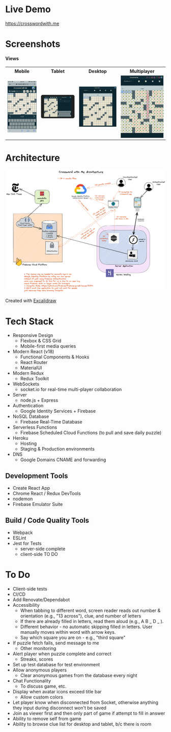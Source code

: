 # Live Demo

https://crosswordwith.me

# Screenshots 

#### Views
<table>
 <tr>
  <th>Mobile</th>
  <th>Tablet</th>
  <th>Desktop</th>
  <th>Multiplayer</th>
 </tr>
 <tr>
  <td><img alt="mobile-view" src="./images/mobile.jpeg" width="300"></td>
  <td><img alt="tablet-view" src="./images/tablet.png" width="400"></td>
  <td><img alt="desktop-view" src="./images/desktop.png" width="400"></td>
  <td><img alt="multiplayer-view" src="./images/multiplayer.png" width="400"></td>
 </tr>
  <tr>
 </tr>
</table>

# Architecture
<img alt="crossword-software-architecture-diagram" src="./images/crossword-architecture.png" width="800">

Created with [Excalidraw](https://excalidraw.com/)


# Tech Stack

* Responsive Design
  * Flexbox & CSS Grid
  * Mobile-first media queries
* Modern React (v18)
  * Functional Components & Hooks
  * React Router
  * MaterialUI 
* Modern Redux
  * Redux Toolkit
* WebSockets
  * socket.io for real-time multi-player collaboration
* Server
  * node.js + Express
* Authentication
  * Google Identity Services + Firebase
* NoSQL Database
  * Firebase Real-Time Database
* Serverless Functions
  * Firebase Scheduled Cloud Functions (to pull and save daily puzzle)
* Heroku  
  * Hosting
  * Staging & Production environments
* DNS
  * Google Domains CNAME and forwarding

## Development Tools
* Create React App
* Chrome React / Redux DevTools
* nodemon
* Firebase Emulator Suite

## Build / Code Quality Tools
* Webpack
* ESLint
* Jest for Tests
  * server-side complete
  * client-side TO DO
  
# To Do 
* Client-side tests
* CI/CD
* Add Renovate/Dependabot
* Accessibility
  * When tabbing to different word, screen reader reads out number & orientation (e.g., "13 across"), clue, and number of letters
  * If there are already filled in letters, read them aloud (e.g., A B _ D _ ). 
  * Different behavior - no automatic skipping filled in letters. User manually moves within word with arrow keys.
  * Say which square you are on - e.g., "third square"
* If puzzle fetch fails, send message to me
  * Other monitoring
* Alert player when puzzle complete and correct
  * Streaks, scores
* Set up test database for test environment
* Allow anonymous players
  * Clear anonymous games from the database every night
* Chat Functionality
  * To discuss game, etc. 
* Display when avatar icons exceed title bar
  * Allow custom colors
* Let player know when disconnected from Socket, otherwise anything they input during disconnect won't be saved
* Join as viewer first and then only part of game if attempt to fill in answer
* Ability to remove self from game
* Ability to browse clue list for desktop and tablet, b/c there is room






